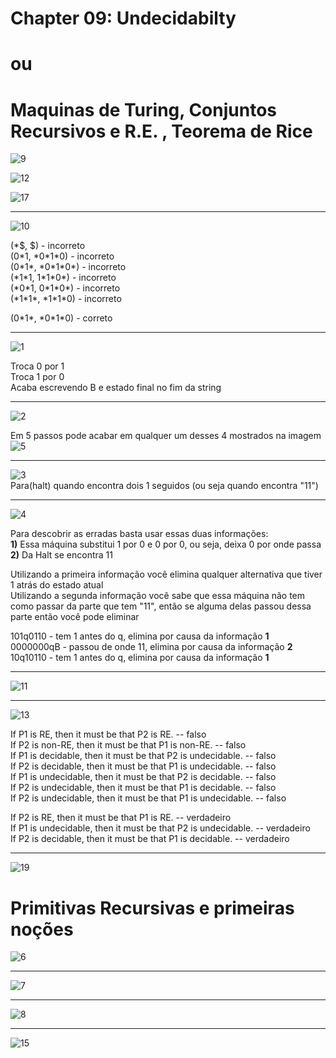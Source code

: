 # Chapter 09: Undecidabilty
# ou
# Maquinas de Turing, Conjuntos Recursivos e R.E. , Teorema de Rice

![9](9.png)  

![12](12.png)  

![17](17.png)  

---  

![10](10.png)  

(\*$, $) - incorreto  
(0\*1, \*0\*1\*0) - incorreto  
(0\*1\*, \*0\*1\*0\*) - incorreto  
(\*1\*1, 1\*1\*0\*) - incorreto  
(\*0\*1, 0\*1\*0\*) - incorreto  
(\*1\*1\*, \*1\*1\*0) - incorreto  

(0\*1\*, \*0\*1\*0) - correto  

---

![1](1.png)  

Troca 0 por 1  
Troca 1 por 0  
Acaba escrevendo B e estado final no fim da string

---  

![2](2.png)  

Em 5 passos pode acabar em qualquer um desses 4 mostrados na imagem  
![5](5.jpg)  

---  

![3](3.png)  
Para(halt) quando encontra dois 1 seguidos (ou seja quando encontra "11")  

---  

![4](4.png)  

Para descobrir as erradas basta usar essas duas informações:  
**1)** Essa máquina substitui 1 por 0 e 0 por 0, ou seja, deixa 0 por onde passa  
**2)** Da Halt se encontra 11  

Utilizando a primeira informação você elimina qualquer alternativa que tiver 1 atrás do estado atual  
Utilizando a segunda informação você sabe que essa máquina não tem como passar da parte que tem "11", então se alguma delas passou dessa parte então você pode eliminar  

101q0110 - tem 1 antes do q, elimina por causa da informação **1**  
0000000qB - passou de onde 11, elimina por causa da informação **2**  
10q10110 - tem 1 antes do q, elimina por causa da informação **1**  

---  

![11](11.png)  

---  

![13](13.png)  

If P1 is RE, then it must be that P2 is RE. -- falso  
If P2 is non-RE, then it must be that P1 is non-RE. -- falso  
If P1 is decidable, then it must be that P2 is undecidable. -- falso  
If P2 is decidable, then it must be that P1 is undecidable. -- falso  
If P1 is undecidable, then it must be that P2 is decidable. -- falso  
If P2 is undecidable, then it must be that P1 is decidable. -- falso  
If P2 is undecidable, then it must be that P1 is undecidable. -- falso  

If P2 is RE, then it must be that P1 is RE. -- verdadeiro  
If P1 is undecidable, then it must be that P2 is undecidable. -- verdadeiro    
If P2 is decidable, then it must be that P1 is decidable. -- verdadeiro    

---

![19](19.PNG)  

# Primitivas Recursivas e primeiras noções

![6](6.png)  

---

![7](7.png)  

---

![8](8.png)  

---

![15](15.png)  
